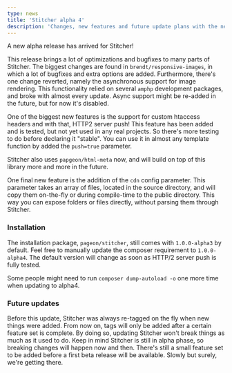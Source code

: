```yaml
---
type: news
title: 'Stitcher alpha 4'
description: 'Changes, new features and future update plans with the new Stitcher alpha4 release.'
---
```


A new alpha release has arrived for Stitcher!

This release brings a lot of optimizations and bugfixes to many parts of Stitcher. The biggest changes are found in `brendt/responsive-images`, in which a lot of bugfixes and extra options are added. Furthermore, there's one change reverted, namely the asynchronous support for image rendering. This functionality relied on several `amphp` development packages, and broke with almost every update. Async support might be re-added in the future, but for now it's disabled.

One of the biggest new features is the support for custom htaccess headers and with that, HTTP2 server push! This feature has been added and is tested, but not yet used in any real projects. So there's more testing to do before declaring it "stable". You can use it in almost any template function by added the `push=true` parameter.

Stitcher also uses `papgeon/html-meta` now, and will build on top of this library more and more in the future.

One final new feature is the addition of the `cdn` config parameter. This parameter takes an array of files, located in the source directory, and will copy them on-the-fly or during compile-time to the public directory. This way you can expose folders or files directly, without parsing them through Stitcher.

### Installation

The installation package, `pageon/stitcher`, still comes with `1.0.0-alpha3` by default. Feel free to manually update the composer requirement to `1.0.0-alpha4`. The default version will change as soon as HTTP/2 server push is fully tested.

Some people might need to run `composer dump-autoload -o` one more time when updating to alpha4.

### Future updates

Before this update, Stitcher was always re-tagged on the fly when new things were added. From now on, tags will only be added after a certain feature set is complete. By doing so, updating Stitcher won't break things as much as it used to do. Keep in mind Stitcher is still in alpha phase, so breaking changes will happen now and then. There's still a small feature set to be added before a first beta release will be available. Slowly but surely, we're getting there.
